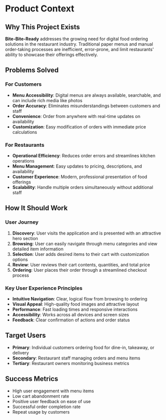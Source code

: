 # Product Context

## Why This Project Exists
**Bite-Bite-Ready** addresses the growing need for digital food ordering solutions in the restaurant industry. Traditional paper menus and manual order-taking processes are inefficient, error-prone, and limit restaurants' ability to showcase their offerings effectively.

## Problems Solved

### For Customers
- **Menu Accessibility**: Digital menus are always available, searchable, and can include rich media like photos
- **Order Accuracy**: Eliminates misunderstandings between customers and staff
- **Convenience**: Order from anywhere with real-time updates on availability
- **Customization**: Easy modification of orders with immediate price calculations

### For Restaurants
- **Operational Efficiency**: Reduces order errors and streamlines kitchen operations
- **Menu Management**: Easy updates to pricing, descriptions, and availability
- **Customer Experience**: Modern, professional presentation of food offerings
- **Scalability**: Handle multiple orders simultaneously without additional staff

## How It Should Work

### User Journey
1. **Discovery**: User visits the application and is presented with an attractive hero section
2. **Browsing**: User can easily navigate through menu categories and view detailed item information
3. **Selection**: User adds desired items to their cart with customization options
4. **Review**: User reviews their cart contents, quantities, and total price
5. **Ordering**: User places their order through a streamlined checkout process

### Key User Experience Principles
- **Intuitive Navigation**: Clear, logical flow from browsing to ordering
- **Visual Appeal**: High-quality food images and attractive layout
- **Performance**: Fast loading times and responsive interactions
- **Accessibility**: Works across all devices and screen sizes
- **Feedback**: Clear confirmation of actions and order status

## Target Users
- **Primary**: Individual customers ordering food for dine-in, takeaway, or delivery
- **Secondary**: Restaurant staff managing orders and menu items
- **Tertiary**: Restaurant owners monitoring business metrics

## Success Metrics
- High user engagement with menu items
- Low cart abandonment rate
- Positive user feedback on ease of use
- Successful order completion rate
- Repeat usage by customers
